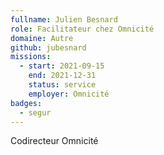 ```yaml
---
fullname: Julien Besnard
role: Facilitateur chez Omnicité
domaine: Autre
github: jubesnard
missions:
  - start: 2021-09-15
    end: 2021-12-31
    status: service
    employer: Omnicité
badges:
  - segur
---
```


Codirecteur Omnicité
